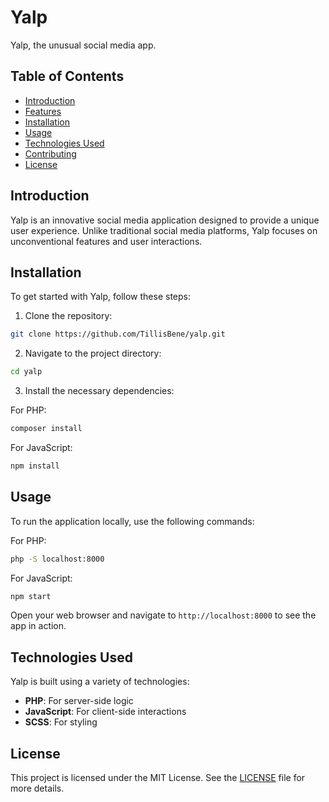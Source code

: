 # Yalp

Yalp, the unusual social media app.

## Table of Contents

- [Introduction](#introduction)
- [Features](#features)
- [Installation](#installation)
- [Usage](#usage)
- [Technologies Used](#technologies-used)
- [Contributing](#contributing)
- [License](#license)

## Introduction

Yalp is an innovative social media application designed to provide a unique user experience. Unlike traditional social media platforms, Yalp focuses on unconventional features and user interactions.

## Installation

To get started with Yalp, follow these steps:

1. Clone the repository:

```bash
git clone https://github.com/TillisBene/yalp.git
```

2. Navigate to the project directory:

```bash
cd yalp
```

3. Install the necessary dependencies:

For PHP:

```bash
composer install
```

For JavaScript:

```bash
npm install
```

## Usage

To run the application locally, use the following commands:

For PHP:

```bash
php -S localhost:8000
```

For JavaScript:

```bash
npm start
```

Open your web browser and navigate to `http://localhost:8000` to see the app in action.

## Technologies Used

Yalp is built using a variety of technologies:

- **PHP**: For server-side logic
- **JavaScript**: For client-side interactions
- **SCSS**: For styling

## License

This project is licensed under the MIT License. See the [LICENSE](LICENSE) file for more details.
